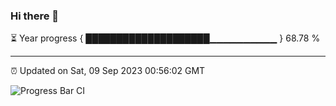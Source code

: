 ### Hi there 👋

⏳ Year progress { ████████████████████▁▁▁▁▁▁▁▁▁▁ } 68.78 %

---

⏰ Updated on Sat, 09 Sep 2023 00:56:02 GMT

![Progress Bar CI](https://github.com/liununu/liununu/workflows/Progress%20Bar%20CI/badge.svg)
